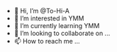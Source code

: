 - 👋 Hi, I’m @To-Hi-A
- 👀 I’m interested in YMM
- 🌱 I’m currently learning YMM
- 💞️ I’m looking to collaborate on ...
- 📫 How to reach me ...

<!---
To-Hi-A/To-Hi-A is a ✨ special ✨ repository because its `README.md` (this file) appears on your GitHub profile.
You can click the Preview link to take a look at your changes.
--->
